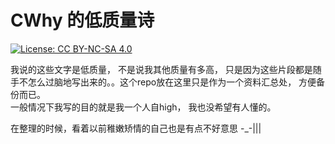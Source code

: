 # CWhy 的低质量诗

[![License: CC BY-NC-SA 4.0](https://img.shields.io/badge/License-CC%20BY--NC--SA%204.0-lightgrey.svg)](http://creativecommons.org/licenses/by-nc-sa/4.0/)

我说的这些文字是低质量， 不是说我其他质量有多高， 只是因为这些片段都是随手不怎么过脑地写出来的。。这个repo放在这里只是作为一个资料汇总处， 方便备份而已。  
一般情况下我写的目的就是我一个人自high， 我也没希望有人懂的。  

在整理的时候，看着以前稚嫩矫情的自己也是有点不好意思 -_-|||
